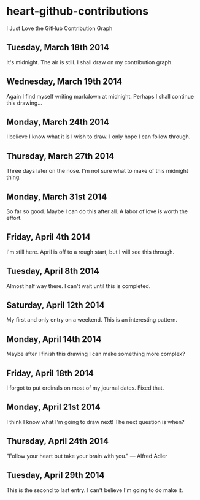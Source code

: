 # heart-github-contributions
I Just Love the GitHub Contribution Graph

## Tuesday, March 18th 2014
It's midnight. The air is still. I shall draw on my contribution graph.

## Wednesday, March 19th 2014
Again I find myself writing markdown at midnight. Perhaps I shall continue this drawing...

## Monday, March 24th 2014
I believe I know what it is I wish to draw. I only hope I can follow through.

## Thursday, March 27th 2014
Three days later on the nose. I'm not sure what to make of this midnight thing.

## Monday, March 31st 2014
So far so good. Maybe I can do this after all. A labor of love is worth the effort.

## Friday, April 4th 2014
I'm still here. April is off to a rough start, but I will see this through.

## Tuesday, April 8th 2014
Almost half way there. I can't wait until this is completed.

## Saturday, April 12th 2014
My first and only entry on a weekend. This is an interesting pattern. 

## Monday, April 14th 2014
Maybe after I finish this drawing I can make something more complex?

## Friday, April 18th 2014
I forgot to put ordinals on most of my journal dates. Fixed that. 

## Monday, April 21st 2014
I think I know what I'm going to draw next! The next question is when?

## Thursday, April 24th 2014
"Follow your heart but take your brain with you." — Alfred Adler

## Tuesday, April 29th 2014
This is the second to last entry. I can't believe I'm going to do make it.
